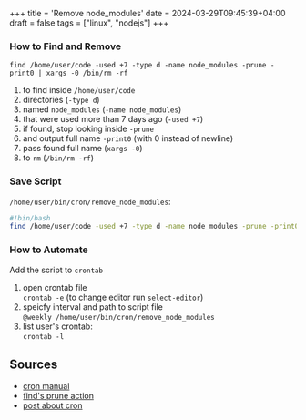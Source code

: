 +++
title = 'Remove node_modules'
date = 2024-03-29T09:45:39+04:00
draft = false
tags = ["linux", "nodejs"]
+++

### How to Find and Remove

`find /home/user/code -used +7 -type d -name node_modules -prune -print0 | xargs -0 /bin/rm -rf`

1) to find inside `/home/user/code`
2) directories (`-type d`)
3) named `node_modules` (`-name node_modules`)
4) that were used more than 7 days ago (`-used +7`)
5) if found, stop looking inside `-prune`
6) and output full name `-print0` (with 0 instead of newline)
7) pass found full name (`xargs -0`)
8) to `rm` (`/bin/rm -rf`)

### Save Script

`/home/user/bin/cron/remove_node_modules`:
```sh
#!bin/bash
find /home/user/code -used +7 -type d -name node_modules -prune -print0 | xargs -0 /bin/rm -rf
```

### How to Automate

Add the script to `crontab`

1) open crontab file  
  `crontab -e` (to change editor run `select-editor`)
2) speicfy interval and path to script file  
  `@weekly /home/user/bin/cron/remove_node_modules`
3) list user's crontab:  
  `crontab -l`

## Sources

- [cron manual](https://man7.org/linux/man-pages/man1/find.1.html)
- [find's prune action](https://unix.stackexchange.com/a/582634)
- [post about cron](https://losst.pro/nastrojka-cron)
